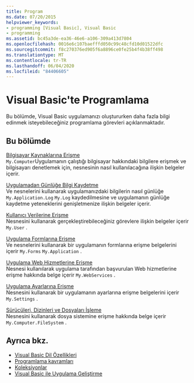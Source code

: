 ```yaml
---
title: Program
ms.date: 07/20/2015
helpviewer_keywords:
- programming [Visual Basic], Visual Basic
- programming
ms.assetid: bc45a3de-ea36-46e6-a106-309a413d7804
ms.openlocfilehash: 0016e6c107baefffd050c99c48cfd10d01522dfc
ms.sourcegitcommit: f8c270376ed905f6a8896ce0fe25b4f4b38ff498
ms.translationtype: MT
ms.contentlocale: tr-TR
ms.lasthandoff: 06/04/2020
ms.locfileid: "84406605"
---
```

# <a name="programming-in-visual-basic"></a>Visual Basic'te Programlama

Bu bölümde, Visual Basic uygulamanızı oluştururken daha fazla bilgi edinmek isteyebileceğiniz programlama görevleri açıklanmaktadır.  
  
## <a name="in-this-section"></a>Bu bölümde  

 [Bilgisayar Kaynaklarına Erişme](computer-resources/index.md)  
 `My.Computer`Uygulamanın çalıştığı bilgisayar hakkındaki bilgilere erişmek ve bilgisayarı denetlemek için, nesnesinin nasıl kullanılacağına ilişkin belgeler içerir.  
  
 [Uygulamadan Günlüğe Bilgi Kaydetme](log-info/index.md)  
 Ve nesnelerini kullanarak uygulamanızdaki bilgilerin nasıl günlüğe `My.Application.Log` `My.Log` kaydedilmesine ve uygulamanın günlüğe kaydetme yeteneklerini genişletmenize ilişkin belgeler içerir.  
  
 [Kullanıcı Verilerine Erişme](accessing-user-data.md)  
 Nesnesini kullanarak gerçekleştirebileceğiniz görevlere ilişkin belgeler içerir `My.User` .  
  
 [Uygulama Formlarına Erişme](accessing-application-forms.md)  
 Ve nesnelerini kullanarak bir uygulamanın formlarına erişme belgelerini içerir `My.Forms` `My.Application` .  
  
 [Uygulama Web Hizmetlerine Erişme](accessing-application-web-services.md)  
 Nesnesi kullanılarak uygulama tarafından başvurulan Web hizmetlerine erişme hakkında belge içerir `My.WebServices` .  
  
 [Uygulama Ayarlarına Erişme](app-settings/index.md)  
 Nesnesini kullanarak bir uygulamanın ayarlarına erişme belgelerini içerir `My.Settings` .  
  
 [Sürücüleri, Dizinleri ve Dosyaları İşleme](drives-directories-files/index.md)  
 Nesnesini kullanarak dosya sistemine erişme hakkında belge içerir `My.Computer.FileSystem` .  
  
## <a name="see-also"></a>Ayrıca bkz.

- [Visual Basic Dil Özellikleri](../../programming-guide/language-features/index.md)
- [Programlama kavramları](../../programming-guide/concepts/index.md)
- [Koleksiyonlar](../../programming-guide/concepts/collections.md)
- [Visual Basic ile Uygulama Geliştirme](../index.md)
